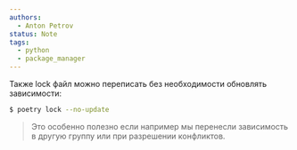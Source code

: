 ```yaml
---
authors:
  - Anton Petrov
status: Note
tags:
  - python
  - package_manager
---
```

Также lock файл можно переписать без необходимости обновлять зависимости:

```zsh
$ poetry lock --no-update
```

> Это особенно полезно если например мы перенесли зависимость в другую группу или при разрешении конфликтов.